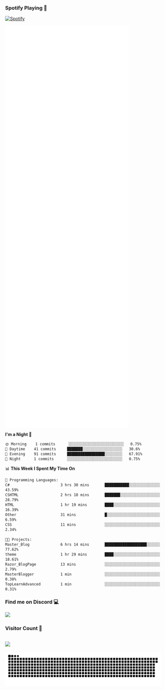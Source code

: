 ### Spotify Playing 🎵
[![Spotify](https://spotify-livestats-callme-milad.vercel.app/api/spotify)](https://open.spotify.com/user/314mrt6dxn5cqoxklh3thbwlr6by)

<img align="center" src="/github-metrics.svg" alt="Metrics" width="400">

<!--START_SECTION:waka-->
**I'm a Night 🦉** 

```text
🌞 Morning    1 commits      ░░░░░░░░░░░░░░░░░░░░░░░░░   0.75% 
🌆 Daytime    41 commits     ███████░░░░░░░░░░░░░░░░░░   30.6% 
🌃 Evening    91 commits     █████████████████░░░░░░░░   67.91% 
🌙 Night      1 commits      ░░░░░░░░░░░░░░░░░░░░░░░░░   0.75%

```


📊 **This Week I Spent My Time On** 

```text
💬 Programming Languages: 
C#                       3 hrs 30 mins       ███████████░░░░░░░░░░░░░░   43.59% 
CSHTML                   2 hrs 18 mins       ███████░░░░░░░░░░░░░░░░░░   28.79% 
HTML                     1 hr 19 mins        ████░░░░░░░░░░░░░░░░░░░░░   16.39% 
Other                    31 mins             █░░░░░░░░░░░░░░░░░░░░░░░░   6.59% 
CSS                      11 mins             ░░░░░░░░░░░░░░░░░░░░░░░░░   2.34%

🐱‍💻 Projects: 
Master_Blog              6 hrs 14 mins       ███████████████████░░░░░░   77.62% 
theme                    1 hr 29 mins        ████░░░░░░░░░░░░░░░░░░░░░   18.61% 
Razor_BlogPage           13 mins             ░░░░░░░░░░░░░░░░░░░░░░░░░   2.79% 
MasterBlogger            1 min               ░░░░░░░░░░░░░░░░░░░░░░░░░   0.38% 
TopLearnAdvanced         1 min               ░░░░░░░░░░░░░░░░░░░░░░░░░   0.31%

```


<!--END_SECTION:waka-->

### Find me on Discord 💻
<a href="https://discord.gg/t35EjYprS6" rel="nofollow"> 
  <img src="https://discord.c99.nl/widget/theme-3/977957889358573609.png" data-canonical-src="https://discord.c99.nl/widget/theme-3/977957889358573609.png" style="max-width: 100%;"></a>

### Visitor Count 🔢
<p align="left"> 
  <br>
  <img src="https://profile-counter.glitch.me/callme-devil/count.svg" />
</p>

<img src="https://github.com/callme-devil/callme-devil/blob/output/github-contribution-grid-snake.svg" alt="snake" style="max-width: 100%;">
